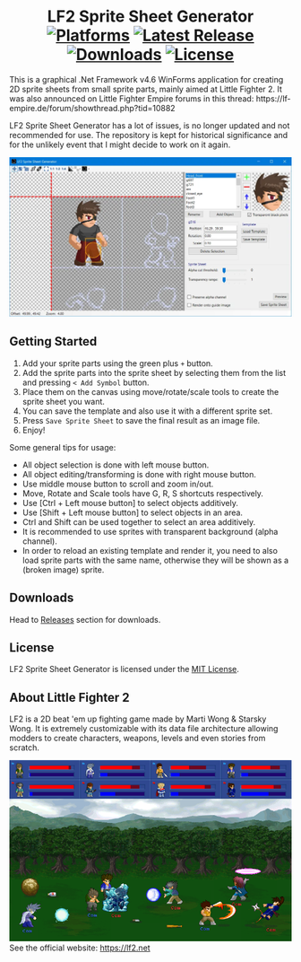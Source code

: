 <div align="center">

LF2 Sprite Sheet Generator  
[![Platforms](https://img.shields.io/badge/platform-windows-blue)](https://github.com/ahmetsait/LF2-Sprite-Sheet-Generator/releases) [![Latest Release](https://img.shields.io/github/v/release/ahmetsait/LF2-Sprite-Sheet-Generator)](https://github.com/ahmetsait/LF2-Sprite-Sheet-Generator/releases/latest) [![Downloads](https://img.shields.io/github/downloads/ahmetsait/LF2-Sprite-Sheet-Generator/total)](https://github.com/ahmetsait/LF2-Sprite-Sheet-Generator/releases) [![License](https://img.shields.io/github/license/ahmetsait/LF2-Sprite-Sheet-Generator)](LICENSE)
==========================
</div>
This is a graphical .Net Framework v4.6 WinForms application for creating 2D sprite sheets from small sprite parts, mainly aimed at Little Fighter 2. It was also announced on Little Fighter Empire forums in this thread: https://lf-empire.de/forum/showthread.php?tid=10882

LF2 Sprite Sheet Generator has a lot of issues, is no longer updated and not recommended for use. The repository is kept for historical significance and for the unlikely event that I might decide to work on it again.

![Screenshot](screenshot.png)

Getting Started
---------------
1. Add your sprite parts using the green plus `+` button.
2. Add the sprite parts into the sprite sheet by selecting them from the list and pressing `< Add Symbol` button.
3. Place them on the canvas using move/rotate/scale tools to create the sprite sheet you want.
4. You can save the template and also use it with a different sprite set.
5. Press `Save Sprite Sheet` to save the final result as an image file.
6. Enjoy!

Some general tips for usage:
- All object selection is done with left mouse button.
- All object editing/transforming is done with right mouse button.
- Use middle mouse button to scroll and zoom in/out.
- Move, Rotate and Scale tools have G, R, S shortcuts respectively.
- Use [Ctrl + Left mouse button] to select objects additively.
- Use [Shift + Left mouse button] to select objects in an area.
- Ctrl and Shift can be used together to select an area additively.
- It is recommended to use sprites with transparent background (alpha channel).
- In order to reload an existing template and render it, you need to also load sprite parts with the same name, otherwise they will be shown as a (broken image) sprite.

Downloads
---------
Head to [Releases](https://github.com/ahmetsait/LF2-Sprite-Sheet-Generator/releases) section for downloads.

License
-------
LF2 Sprite Sheet Generator is licensed under the [MIT License](LICENSE).

About Little Fighter 2
----------------------
LF2 is a 2D beat 'em up fighting game made by Marti Wong & Starsky Wong. It is extremely customizable with its data file architecture allowing modders to create characters, weapons, levels and even stories from scratch.

![LF2](lf2.png)  
See the official website: https://lf2.net
